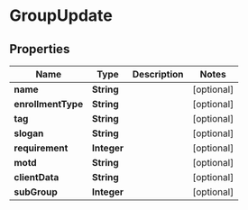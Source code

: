 

# GroupUpdate


## Properties

| Name | Type | Description | Notes |
|------------ | ------------- | ------------- | -------------|
|**name** | **String** |  |  [optional] |
|**enrollmentType** | **String** |  |  [optional] |
|**tag** | **String** |  |  [optional] |
|**slogan** | **String** |  |  [optional] |
|**requirement** | **Integer** |  |  [optional] |
|**motd** | **String** |  |  [optional] |
|**clientData** | **String** |  |  [optional] |
|**subGroup** | **Integer** |  |  [optional] |



